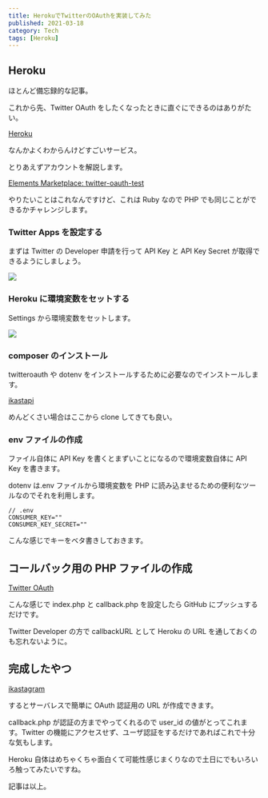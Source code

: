 ```yaml
---
title: HerokuでTwitterのOAuthを実装してみた
published: 2021-03-18
category: Tech
tags: [Heroku]
---
```


## Heroku

ほとんど備忘録的な記事。

これから先、Twitter OAuth をしたくなったときに直ぐにできるのはありがたい。

[Heroku](https://jp.heroku.com/)

なんかよくわからんけどすごいサービス。

とりあえずアカウントを解説します。

[Elements Marketplace: twitter-oauth-test](https://elements.heroku.com/buttons/tyfkda/twitter-oauth-test)

やりたいことはこれなんですけど、これは Ruby なので PHP でも同じことができるかチャレンジします。

### Twitter Apps を設定する

まずは Twitter の Developer 申請を行って API Key と API Key Secret が取得できるようにしましょう。

![](https://pbs.twimg.com/media/EwwYOvkVoAI_nZi?format=png)

### Heroku に環境変数をセットする

Settings から環境変数をセットします。

![](https://pbs.twimg.com/media/EwwXNq9VkAQaCWK?format=png)

### composer のインストール

twitteroauth や dotenv をインストールするために必要なのでインストールします。

[ikastapi](https://github.com/tkgstrator/ikastapi)

めんどくさい場合はここから clone してきても良い。

### env ファイルの作成

ファイル自体に API Key を書くとまずいことになるので環境変数自体に API Key を書きます。

dotenv は.env ファイルから環境変数を PHP に読み込ませるための便利なツールなのでそれを利用します。

```
// .env
CONSUMER_KEY=""
CONSUMER_KEY_SECRET=""
```

こんな感じでキーをベタ書きしておきます。

## コールバック用の PHP ファイルの作成

[Twitter OAuth](https://gist.github.com/tkgstrator/827e4fca6c6ec4198c2d6a65877a86ac)

こんな感じで index.php と callback.php を設定したら GitHub にプッシュするだけです。

Twitter Developer の方で callbackURL として Heroku の URL を通しておくのも忘れないように。

## 完成したやつ

[ikastagram](https://ikastagram.herokuapp.com/)

するとサーバレスで簡単に OAuth 認証用の URL が作成できます。

callback.php が認証の方までやってくれるので user_id の値がとってこれます。Twitter の機能にアクセスせず、ユーザ認証をするだけであればこれで十分な気もします。

Heroku 自体はめちゃくちゃ面白くて可能性感じまくりなので土日にでもいろいろ触ってみたいですね。

記事は以上。
